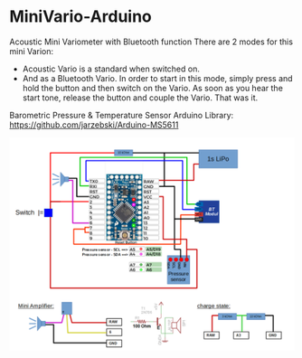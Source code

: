 # MiniVario-Arduino
Acoustic Mini Variometer with Bluetooth function
There are 2 modes for this mini Varion:
  - Acoustic Vario is a standard when switched on.
  - And as a Bluetooth Vario. In order to start in this mode, simply press and hold the button and then switch on the Vario. As soon as you hear the start tone, release the button and couple the Vario. That was it.

Barometric Pressure & Temperature Sensor Arduino Library:
https://github.com/jarzebski/Arduino-MS5611


![Wiring](https://raw.githubusercontent.com/IvkoPivko/MiniVario-Arduino/master/Wiring/MiniPro_3-3V_Vario_Wiring_BT_Bat.png)
